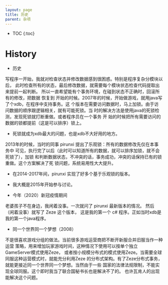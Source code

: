 ```yaml
---
layout: page
title: 历史
parent: 杂项
---
```


* TOC
{:toc}


# History

* 历史

写程序一开始，我就对检查状态并修改数据感到很困惑。特别是程序复杂分模块以后，
此时检查所有的状态，最后修改数据，就需要每个模块状态检查代码提取出来提前一起判断。
所以一直希望能有个事务环境，在碰到状态不正确时，回滚所有的修改，把数据	恢复到
开始的时候。2007年的时候，开始做游戏，就用java写了个xdb，在程序中支持事务。这
个版本在需要访问数据时，马上加锁。由于访问数据的顺序跟逻辑相关，就有可能死锁。当
时的解决方法是使用java的死锁检测，发现死锁就打断重做。或者程序员在一个事务	开
始的时候把所有需要访问的数据的锁都提前（这是可以排序）锁上。

* 死锁就成为xdb最大的问题，也是xdb不大好用的地方。

2013年的时候，当时的同事 pirunxi 提出了乐观锁：所有的数据修改先仅在本事务中
可见，执行完了以后（此时可以知道所有的数据，就可以排序加锁，就不会死锁了），加锁
和判断数据状态，不冲突的话，事务成功，冲突的话保持已有的锁重做。这个方案解决了死
锁问题，系统易用性大大提升。

* 在2014-2017年间，pirunxi 实现了好多个基于乐观锁的版本。

* 我大概是2015年开始参与讨论。
* 今年（2020）新冠疫情期间

老婆孩子不在身边，我闲着没事。一次就问了 pirunxi 最新版本的情况。
然后（闲着没事）就写了 Zeze 这个版本， 
这是我的第一个 c# 程序。正如当时xdb是我的第一个java程序。

* 同一个世界同一个梦想（2008）

不是很喜欢游戏分组的做法。当前很多游戏运营商把不断开新服合并旧服当作一种运营
策略，用来增加玩家游戏时间，这种情况下使用可以按单个独立GameServer模式使用Zeze，
或者按小规模分布式的模式使用Zeze。当需要全球同服这种运营模式时，就能充分利用Zeze
的分布式架构。有了Zeze分布式事务，就能更接近同一个世界同一个梦想。当然由于一些
国家的法律法规限制，不能实现全球同服。这个即时我当了联合国秘书长也是解决不了的。
也许瓦肯人的出现能解决这个问题。
